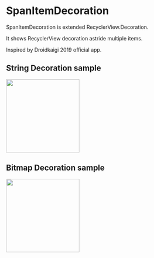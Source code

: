 # SpanItemDecoration

SpanItemDecoration is extended RecyclerView.Decoration.

It shows RecyclerView decoration astride multiple items.

Inspired by Droidkaigi 2019 official app.

## String Decoration sample
<img src="https://user-images.githubusercontent.com/1423942/57195129-fdc10980-6f89-11e9-9979-5c0c67cc9fa3.gif" width="200" />

## Bitmap Decoration sample
<img src="https://user-images.githubusercontent.com/1423942/57195134-0ca7bc00-6f8a-11e9-9ab9-890efd9ec669.gif" width="200" />
